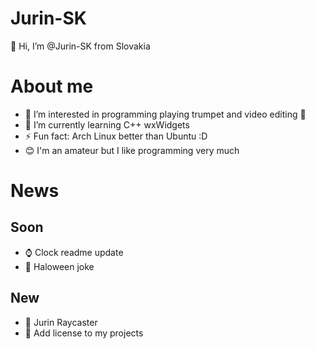 # Jurin-SK

👋 Hi, I’m @Jurin-SK from Slovakia

# About me

- 👀 I’m interested in programming playing trumpet and video editing 🎺
- 🌱 I’m currently learning C++ wxWidgets
- ⚡ Fun fact: Arch Linux better than Ubuntu :D
- 😊 I'm an amateur but I like programming very much

# News

## Soon

- ⌚ Clock readme update
- 🎃 Haloween joke

## New

- 🔦 Jurin Raycaster
- 📑 Add license to my projects
